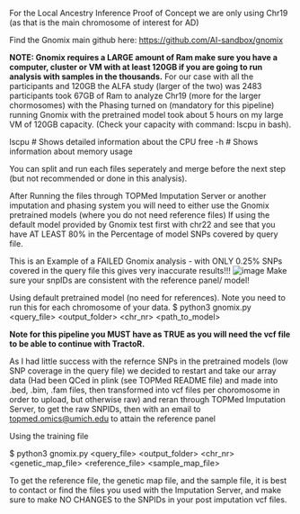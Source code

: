 For the Local Ancestry Inference Proof of Concept we are only using Chr19 (as that is the main chromosome of interest for AD)

Find the Gnomix main github here: https://github.com/AI-sandbox/gnomix

**NOTE: Gnomix requires a LARGE amount of Ram make sure you have a computer, cluster or VM with at least 120GB if you are going to run analysis with samples in the thousands.**
For our case with all the participants and 120GB the ALFA study (larger of the two) was 2483 participants took 67GB of Ram to analyze Chr19 (more for the larger chormosomes) with the Phasing turned on (mandatory for this pipeline) running Gnomix with the pretrained model took about 5 hours on my large VM of 120GB capacity. (Check your capacity with command: lscpu in bash).

lscpu        # Shows detailed information about the CPU
free -h      # Shows information about memory usage

You can split and run each files seperately and merge before the next step (but not recommended or done in this analysis). 

After Running the files through TOPMed Imputation Server or another imputation and phasing system you will need to either use the Gnomix pretrained models (where you do not need reference files)
If using the default model provided by Gnomix test first with chr22 and see that you have AT LEAST 80% in the Percentage of model SNPs covered by query file.

This is an Example of a FAILED Gnomix analysis - with ONLY 0.25% SNPs covered in the query file this gives very inaccurate results!!!
![image](https://github.com/user-attachments/assets/48e48aba-40b0-47ca-ab92-f5dfe3ed79ba)
Make sure your snpIDs are consistent with the reference panel/ model!

Using default pretrained model (no need for references). Note you need to run this for each chromosome of your data. 
$ python3 gnomix.py <query_file> <output_folder> <chr_nr> <phase> <path_to_model> 

**Note for this pipeline you MUST have <phase> as TRUE as you will need the vcf file to be able to continue with TractoR.**

As I had little success with the refernce SNPs in the pretrained models (low SNP coverage in the query file) we decided to restart and take our array data (Had been QCed in plink (see TOPMed README file) and made into .bed, .bim, .fam files, then transformed into vcf files per choromosome in order to upload, but otherwise raw) and reran through TOPMed Imputation Server, to get the raw SNPIDs, then with an email to 	topmed.omics@umich.edu to attain the reference panel 

Using the training file

$ python3 gnomix.py <query_file> <output_folder> <chr_nr> <phase> <genetic_map_file> <reference_file> <sample_map_file>

To get the reference file, the genetic map file, and the sample file, it is best to contact or find the files you used with the Imputation Server, and make sure to make NO CHANGES to the SNPIDs in your post imputation vcf files.

